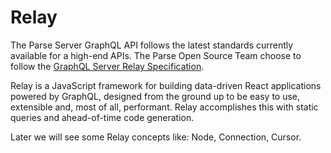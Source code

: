# Relay

The Parse Server GraphQL API follows the latest standards currently available for a high-end APIs.
The Parse Open Source Team choose to follow the [GraphQL Server Relay Specification](https://relay.dev/docs/en/graphql-server-specification).

Relay is a JavaScript framework for building data-driven React applications powered by GraphQL, designed from the ground up to be easy to use, extensible and, most of all, performant. Relay accomplishes this with static queries and ahead-of-time code generation.

Later we will see some Relay concepts like: Node, Connection, Cursor.
